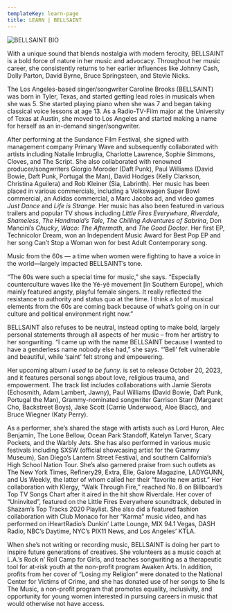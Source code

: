 ```yaml
---
templateKey: learn-page
title: LEARN | BELLSAINT
---
```

![BELLSAINT BIO](/img/press-5.jpg "BELLSAINT BIO")

With a unique sound that blends nostalgia with modern ferocity, BELLSAINT is a bold force of nature in her music and advocacy. Throughout her music career, she consistently returns to her earlier influences like Johnny Cash, Dolly Parton, David Byrne, Bruce Springsteen, and Stevie Nicks. 

The Los Angeles-based singer/songwriter Caroline Brooks (BELLSAINT) was born in Tyler, Texas, and started getting lead roles in musicals when she was 5. She started playing piano when she was 7 and began taking classical voice lessons at age 13. As a Radio-TV-Film major at the University of Texas at Austin, she moved to Los Angeles and started making a name for herself as an in-demand singer/songwriter. 

After performing at the Sundance Film Festival, she signed with management company Primary Wave and subsequently collaborated with artists including Natalie Imbruglia, Charlotte Lawrence, Sophie Simmons, Cloves, and The Script. She also collaborated with renowned producer/songwriters Giorgio Moroder (Daft Punk), Paul Williams (David Bowie, Daft Punk, Portugal the Man), David Hodges (Kelly Clarkson, Christina Aguilera) and Rob Kleiner (Sia, Labrinth). Her music has been placed in various commercials, including a Volkswagen Super Bowl commercial, an Adidas commercial, a Marc Jacobs ad, and video games _Just Dance_ and _Life is Strange_. Her music has also been featured in various trailers and popular TV shows including _Little Fires Everywhere_, _Riverdale_, _Shameless_, _The Handmaid’s Tale_, _The Chilling Adventures of Sabrina_, Don Mancini’s _Chucky_, _Waco: The Aftermath_, and _The Good Doctor_. Her first EP, Technicolor Dream, won an Independent Music Award for Best Pop EP and her song Can’t Stop a Woman won for best Adult Contemporary song.

Music from the 60s — a time when women were fighting to have a voice in the world—largely impacted BELLSAINT’s tone.

“The 60s were such a special time for music,” she says. “Especially counterculture waves like the Yé-yé movement \[in Southern Europe], which mainly featured angsty, playful female singers. It really reflected the resistance to authority and status quo at the time. I think a lot of musical elements from the 60s are coming back because of what’s going on in our culture and political environment right now.”

BELLSAINT also refuses to be neutral, instead opting to make bold, largely personal statements through all aspects of her music – from her artistry to her songwriting. “I came up with the name BELLSAINT because I wanted to have a genderless name nobody else had,” she says. “’Bell’ felt vulnerable and beautiful, while ‘saint’ felt strong and empowering.

Her upcoming album _i used to be funny._ is set to release October 20, 2023, and it features personal songs about love, religious trauma, and empowerment. The track list includes collaborations with Jamie Sierota (Echosmith, Adam Lambert, Jawny), Paul Williams (David Bowie, Daft Punk, Portugal the Man), Grammy-nominated songwriter Garrison Starr (Margaret Cho, Backstreet Boys), Jake Scott (Carrie Underwood, Aloe Blacc), and Bruce Wiegner (Katy Perry).

As a performer, she’s shared the stage with artists such as Lord Huron, Alec Benjamin, The Lone Bellow, Ocean Park Standoff, Katelyn Tarver, Scary Pockets, and the Warbly Jets. She has also performed in various music festivals including SXSW (official showcasing artist for the Grammy Museum), San Diego’s Lantern Street Festival, and southern California’s High School Nation Tour. She’s also garnered praise from such outlets as The New York Times, Refinery29, Extra, Elle, Galore Magazine, LADYGUNN, and Us Weekly, the latter of whom called her their “favorite new artist.” Her collaboration with Klergy, “Walk Through Fire,” reached No. 8 on Billboard’s Top TV Songs Chart after it aired in the hit show Riverdale. Her cover of “Uninvited”, featured on the Little Fires Everywhere soundtrack, debuted in Shazam’s Top Tracks 2020 Playlist. She also did a featured fashion collaboration with Club Monaco for her “Karma” music video, and has performed on iHeartRadio’s Dunkin’ Latte Lounge, MIX 94.1 Vegas, DASH Radio, NBC’s Daytime, NYC’s PIX11 News, and Los Angeles’ KTLA.

When she’s not writing or recording music, BELLSAINT is doing her part to inspire future generations of creatives. She volunteers as a music coach at L.A.’s Rock n’ Roll Camp for Girls, and teaches songwriting as a therapeutic tool for at-risk youth at the non-profit program Awaken Arts. In addition, profits from her cover of “Losing my Religion” were donated to the National Center for Victims of Crime, and she has donated use of her songs to She Is The Music, a non-profit program that promotes equality, inclusivity, and opportunity for young women interested in pursuing careers in music that would otherwise not have access.
